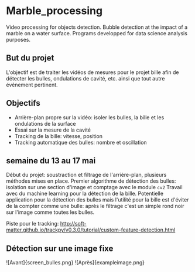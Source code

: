 # Marble_processing

Video processing for objects detection. Bubble detection at the impact of a marble on a water surface.  Programs developped for data science analysis purposes.

## But du projet

L'objectif est de traiter les vidéos de mesures pour le projet bille afin de détecter les bulles, ondulations de cavité, etc. ainsi que tout autre événement pertinent.

## Objectifs

- Arrière-plan propre sur la vidéo: isoler les bulles, la bille et les ondulations de la surface
- Essai sur la mesure de la cavité
- Tracking de la bille: vitesse, position
- Tracking automatique des bulles: nombre et oscillation

## semaine du 13 au 17 mai

Début du projet: soustraction et filtrage de l'arrière-plan, plusieurs méthodes mises en place.
Premier algorithme de détection des bulles: isolation sur une section d'image et comptage avec le module `cv2`
Travail avec du machine learning pour la détection de la bille. Potentielle application pour la détection des bulles mais l'utilité pour la bille est d'éviter de la compter comme une bulle: après le filtrage c'est un simple rond noir sur l'image comme toutes les bulles.

Piste pour le tracking: http://soft-matter.github.io/trackpy/v0.3.0/tutorial/custom-feature-detection.html

## Détection sur une image fixe

![Avant]{screen_bulles.png}
![Après]{exampleimage.png}